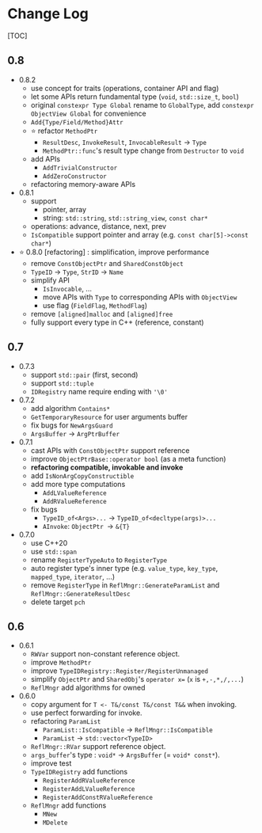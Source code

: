 # Change Log

[TOC]

## 0.8

- 0.8.2
  - use concept for traits (operations, container API and flag)
  - let some APIs return fundamental type (`void`, `std::size_t`, `bool`)
  - original `constexpr Type Global` rename to `GlobalType`, add `constexpr ObjectView Global` for convenience
  - `Add{Type/Field/Method}Attr` 
  - :star: refactor `MethodPtr` 
    - `ResultDesc`, `InvokeResult`, `InvocableResult` -> `Type` 
    - `MethodPtr::func`'s result type change from `Destructor` to `void` 
  - add APIs
    - `AddTrivialConstructor` 
    - `AddZeroConstructor` 
  - refactoring memory-aware APIs
- 0.8.1
  - support
    - pointer, array
    - string: `std::string`, `std::string_view`, `const char*` 
  - operations: advance, distance, next, prev
  - `IsCompatible` support pointer and array (e.g. `const char[5]->const char*`)
- :star: 0.8.0 [refactoring] : simplification, improve performance
  - remove `ConstObjectPtr` and `SharedConstObject` 
  - `TypeID` -> `Type`, `StrID` -> `Name` 
  - simplify API
    - `IsInvocable`, ...
    - move APIs with `Type` to corresponding APIs with `ObjectView` 
    - use flag (`FieldFlag`, `MethodFlag`)
  - remove `[aligned]malloc` and `[aligned]free` 
  - fully support every type in C++ (reference, constant)

## 0.7

- 0.7.3
  - support `std::pair` (first, second)
  - support `std::tuple` 
  - `IDRegistry` name require ending with `'\0'` 
- 0.7.2
  - add algorithm `Contains*` 
  - `GetTemporaryResource` for user arguments buffer
  - fix bugs for `NewArgsGuard` 
  - `ArgsBuffer` -> `ArgPtrBuffer` 
- 0.7.1
  - cast APIs with `ConstObjectPtr` support reference
  - improve `ObjectPtrBase::operator bool` (as a meta function)
  - **refactoring compatible, invokable and invoke** 
  - add `IsNonArgCopyConstructible` 
  - add more type computations
    - `AddLValueReference` 
    - `AddRValueReference` 
  - fix bugs
    - `TypeID_of<Args>...` -> `TypeID_of<decltype(args)>...` 
    - `AInvoke`: `ObjectPtr `-> `&{T}` 
- 0.7.0
  - use C++20
  - use `std::span` 
  - rename `RegisterTypeAuto` to `RegisterType` 
  - auto register type's inner type (e.g. `value_type`, `key_type`, `mapped_type`, `iterator`, ...) 
  - remove `RegisterType` in `ReflMngr::GenerateParamList` and `ReflMngr::GenerateResultDesc` 
  - delete target `pch` 

## 0.6

- 0.6.1
  - `RWVar` support non-constant reference object.
  - improve `MethodPtr` 
  - improve `TypeIDRegistry::Register/RegisterUnmanaged`  
  - simplify `ObjectPtr` and `SharedObj`'s `operator x=` (`x` is `+,-,*,/,...`)
  - `ReflMngr` add algorithms for owned
- 0.6.0
  - copy argument for `T <- T&/const T&/const T&&` when invoking.
  - use perfect forwarding for invoke.
  - refactoring `ParamList ` 
    - `ParamList::IsCompatible` -> `ReflMngr::IsCompatible` 
    - `ParamList` -> `std::vector<TypeID>` 
  - `ReflMngr::RVar` support reference object.
  - `args_buffer`'s type : `void*` -> `ArgsBuffer` (= `void* const*`).
  - improve test
  - `TypeIDRegistry` add functions
    - `RegisterAddRValueReference` 
    - `RegisterAddLValueReference` 
    - `RegisterAddConstRValueReference` 
  - `ReflMngr` add functions
    - `MNew` 
    - `MDelete` 

